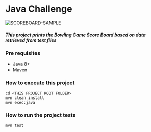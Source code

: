 # Java Challenge

![SCOREBOARD-SAMPLE](https://git.jobsity.com/jobsity/JavaChallenge/-/wikis/uploads/dfb448cb73644147aaa5ded3573895ea/image3.jpg)

##### This project prints the Bowling Game Score Board based on data retrieved from text files

### Pre requisites
- Java 8+
- Maven

### How to execute this project
```
cd <THIS PROJECT ROOT FOLDER>
mvn clean install
mvn exec:java
```

### How to run the project tests
```
mvn test
```

